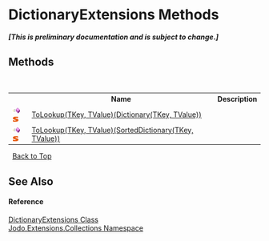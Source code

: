 # DictionaryExtensions Methods
 _**\[This is preliminary documentation and is subject to change.\]**_


## Methods
&nbsp;<table><tr><th></th><th>Name</th><th>Description</th></tr><tr><td>![Public method](media/pubmethod.gif "Public method")![Static member](media/static.gif "Static member")</td><td><a href="M_Jodo_Extensions_Collections_DictionaryExtensions_ToLookup__2">ToLookup(TKey, TValue)(Dictionary(TKey, TValue))</a></td><td /></tr><tr><td>![Public method](media/pubmethod.gif "Public method")![Static member](media/static.gif "Static member")</td><td><a href="M_Jodo_Extensions_Collections_DictionaryExtensions_ToLookup__2_1">ToLookup(TKey, TValue)(SortedDictionary(TKey, TValue))</a></td><td /></tr></table>&nbsp;
<a href="#dictionaryextensions-methods">Back to Top</a>

## See Also


#### Reference
<a href="T_Jodo_Extensions_Collections_DictionaryExtensions">DictionaryExtensions Class</a><br /><a href="N_Jodo_Extensions_Collections">Jodo.Extensions.Collections Namespace</a><br />